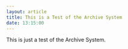 ```yaml
---
layout: article
title: This is a Test of the Archive System
date: 13:15:00
---
```


This is just  a test of the Archive System.
